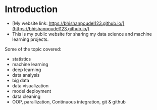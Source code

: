 # Introduction
- [My website link: https://bhishanpoudel123.github.io/](https://bhishanpoudel123.github.io/)
- This is my public website for sharing my data science and machine learning projects.

Some of the topic covered:
- statistics
- machine learning
- deep learning
- data analysis
- big data
- data visualization
- model deployment
- data cleaning
- OOP, parallization, Continuous integration, git & github
